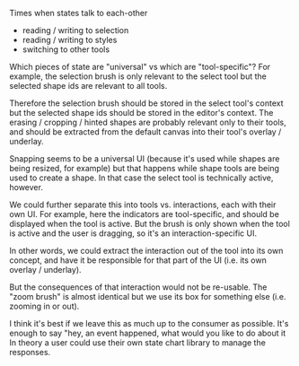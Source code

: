 Times when states talk to each-other

- reading / writing to selection
- reading / writing to styles
- switching to other tools

Which pieces of state are "universal" vs which are "tool-specific"?
For example, the selection brush is only relevant to the select tool but the selected shape ids are relevant to all tools.

Therefore the selection brush should be stored in the select tool's context but the selected shape ids should be stored in the editor's context. The erasing / cropping / hinted shapes are probably relevant only to their tools, and should be extracted from the default canvas into their tool's overlay / underlay.

Snapping seems to be a universal UI (because it's used while shapes are being resized, for example) but that happens while shape tools are being used to create a shape. In that case the select tool is technically active, however.

We could further separate this into tools vs. interactions, each with their own UI. For example, here the indicators are tool-specific, and should be displayed when the tool is active. But the brush is only shown when the tool is active and the user is dragging, so it's an interaction-specific UI.

In other words, we could extract the interaction out of the tool into its own concept, and have it be responsible for that part of the UI (i.e. its own overlay / underlay).

But the consequences of that interaction would not be re-usable. The "zoom brush" is almost identical but we use its box for something else (i.e. zooming in or out).

I think it's best if we leave this as much up to the consumer as possible. It's enough to say "hey, an event happened, what would you like to do about it In theory a user could use their own state chart library to manage the responses.
